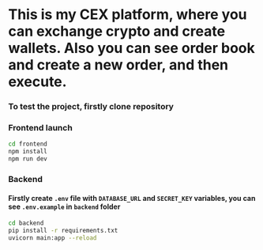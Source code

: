 # This is my CEX platform, where you can exchange crypto and create wallets. Also you can see order book and create a new order, and then execute.

### To test the project, firstly clone repository
### Frontend launch
```bash
cd frontend
npm install
npm run dev
```

### Backend
#### Firstly create `.env` file with `DATABASE_URL` and `SECRET_KEY` variables, you can see `.env.example` in `backend` folder

```bash
cd backend
pip install -r requirements.txt
uvicorn main:app --reload
```

